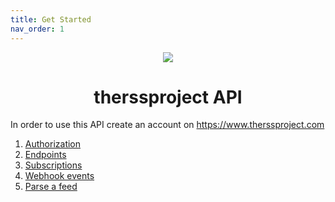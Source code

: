 ```yaml
---
title: Get Started
nav_order: 1
---
```


<div align="center">
  <img align="center" src="/assets/images/logo.png" />
</div>

<h1 align="center">therssproject API</h1>

In order to use this API create an account on <https://www.therssproject.com>

1. [Authorization](/authorization)
2. [Endpoints](/endpoints)
3. [Subscriptions](/subscriptions)
4. [Webhook events](/webhook-events)
5. [Parse a feed](/parse-feeds)

